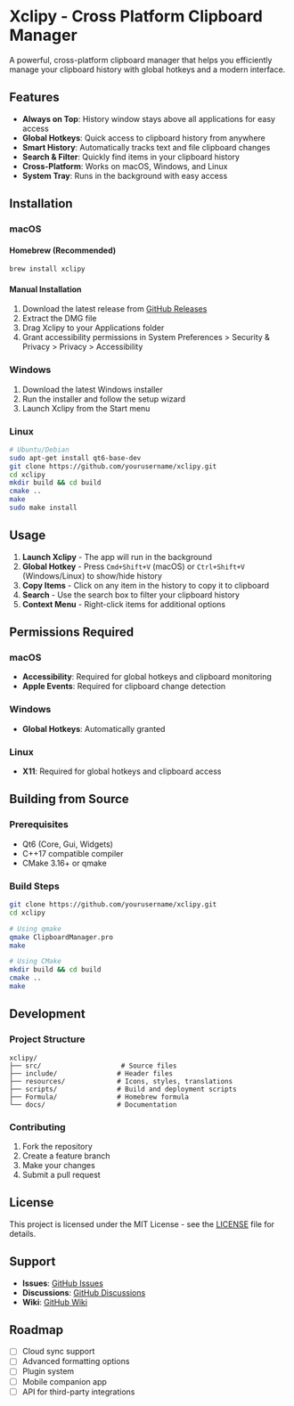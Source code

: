 # Xclipy - Cross Platform Clipboard Manager

A powerful, cross-platform clipboard manager that helps you efficiently manage your clipboard history with global hotkeys and a modern interface.

## Features

- **Always on Top**: History window stays above all applications for easy access
- **Global Hotkeys**: Quick access to clipboard history from anywhere
- **Smart History**: Automatically tracks text and file clipboard changes
- **Search & Filter**: Quickly find items in your clipboard history
- **Cross-Platform**: Works on macOS, Windows, and Linux
- **System Tray**: Runs in the background with easy access

## Installation

### macOS

#### Homebrew (Recommended)

```bash
brew install xclipy
```

#### Manual Installation

1. Download the latest release from [GitHub Releases](https://github.com/yourusername/xclipy/releases)
2. Extract the DMG file
3. Drag Xclipy to your Applications folder
4. Grant accessibility permissions in System Preferences > Security & Privacy > Privacy > Accessibility

### Windows

1. Download the latest Windows installer
2. Run the installer and follow the setup wizard
3. Launch Xclipy from the Start menu

### Linux

```bash
# Ubuntu/Debian
sudo apt-get install qt6-base-dev
git clone https://github.com/yourusername/xclipy.git
cd xclipy
mkdir build && cd build
cmake ..
make
sudo make install
```

## Usage

1. **Launch Xclipy** - The app will run in the background
2. **Global Hotkey** - Press `Cmd+Shift+V` (macOS) or `Ctrl+Shift+V` (Windows/Linux) to show/hide history
3. **Copy Items** - Click on any item in the history to copy it to clipboard
4. **Search** - Use the search box to filter your clipboard history
5. **Context Menu** - Right-click items for additional options

## Permissions Required

### macOS

- **Accessibility**: Required for global hotkeys and clipboard monitoring
- **Apple Events**: Required for clipboard change detection

### Windows

- **Global Hotkeys**: Automatically granted

### Linux

- **X11**: Required for global hotkeys and clipboard access

## Building from Source

### Prerequisites

- Qt6 (Core, Gui, Widgets)
- C++17 compatible compiler
- CMake 3.16+ or qmake

### Build Steps

```bash
git clone https://github.com/yourusername/xclipy.git
cd xclipy

# Using qmake
qmake ClipboardManager.pro
make

# Using CMake
mkdir build && cd build
cmake ..
make
```

## Development

### Project Structure

```
xclipy/
├── src/                    # Source files
├── include/               # Header files
├── resources/             # Icons, styles, translations
├── scripts/               # Build and deployment scripts
├── Formula/               # Homebrew formula
└── docs/                  # Documentation
```

### Contributing

1. Fork the repository
2. Create a feature branch
3. Make your changes
4. Submit a pull request

## License

This project is licensed under the MIT License - see the [LICENSE](LICENSE) file for details.

## Support

- **Issues**: [GitHub Issues](https://github.com/yourusername/xclipy/issues)
- **Discussions**: [GitHub Discussions](https://github.com/yourusername/xclipy/discussions)
- **Wiki**: [GitHub Wiki](https://github.com/yourusername/xclipy/wiki)

## Roadmap

- [ ] Cloud sync support
- [ ] Advanced formatting options
- [ ] Plugin system
- [ ] Mobile companion app
- [ ] API for third-party integrations
